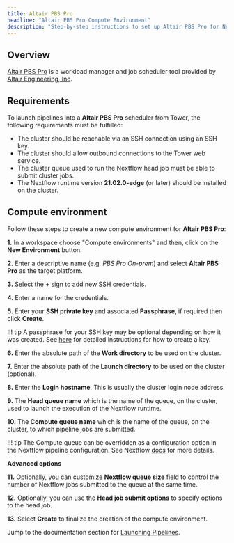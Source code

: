 ```yaml
---
title: Altair PBS Pro
headline: "Altair PBS Pro Compute Environment"
description: "Step-by-step instructions to set up Altair PBS Pro for Nextflow Tower."
---
```


## Overview

[Altair PBS Pro](https://www.altair.com/pbs-professional/) is a workload manager and job scheduler tool provided by [Altair Engineering, Inc](https://www.altair.com).

## Requirements

To launch pipelines into a **Altair PBS Pro** scheduler from Tower, the following requirements must be fulfilled:

- The cluster should be reachable via an SSH connection using an SSH key.
- The cluster should allow outbound connections to the Tower web service.
- The cluster queue used to run the Nextflow head job must be able to submit cluster jobs.
- The Nextflow runtime version **21.02.0-edge** (or later) should be installed on the cluster.

## Compute environment

Follow these steps to create a new compute environment for **Altair PBS Pro**:

**1.** In a workspace choose "Compute environments" and then, click on the **New Environment** button.

**2.** Enter a descriptive name (e.g. _PBS Pro On-prem_) and select **Altair PBS Pro** as the target platform.

**3.** Select the **+** sign to add new SSH credentials.

**4.** Enter a name for the credentials.

**5.** Enter your **SSH private key** and associated **Passphrase**, if required then click **Create**.

!!! tip
    A passphrase for your SSH key may be optional depending on how it was created. See [here](https://docs.github.com/en/free-pro-team@latest/github/authenticating-to-github/generating-a-new-ssh-key-and-adding-it-to-the-ssh-agent) for detailed instructions for how to create a key.


**6.** Enter the absolute path of the **Work directory** to be used on the cluster.

**7.** Enter the absolute path of the **Launch directory** to be used on the cluster (optional).

**8.** Enter the **Login hostname**. This is usually the cluster login node address.

**9.** The **Head queue name** which is the name of the queue, on the cluster, used to launch the execution of the Nextflow runtime.

**10.** The **Compute queue name** which is the name of the queue, on the cluster, to which pipeline jobs are submitted.

!!! tip
    The Compute queue can be overridden as a configuration option in the Nextflow pipeline configuration. See Nextflow [docs](https://www.nextflow.io/docs/latest/process.html#queue) for more details.


**Advanced options**

**11.** Optionally, you can customize **Nextflow queue size** field to control the number of Nextflow jobs submitted to the queue at the same time.


**12.** Optionally, you can use the **Head job submit options** to  specify options to the head job.


**13.** Select **Create** to finalize the creation of the compute environment.

Jump to the documentation section for [Launching Pipelines](/launch/launchpad/).

